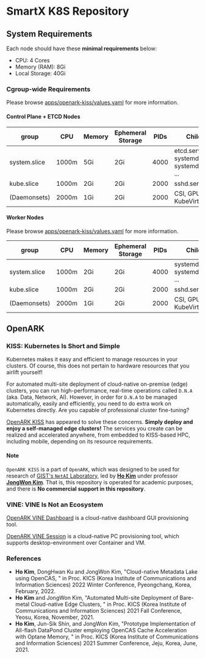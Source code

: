 # SmartX K8S Repository

## System Requirements

Each node should have these **minimal requirements** below:

- CPU: 4 Cores
- Memory (RAM): 8Gi
- Local Storage: 40Gi

### Cgroup-wide Requirements

Please browse [apps/openark-kiss/values.yaml](apps/openark-kiss/values.yaml) for more information.

#### Control Plane + ETCD Nodes

| group        | CPU   | Memory | Ephemeral Storage | PIDs | Children                                   |
| ------------ | ----- | ------ | ----------------- | ---- | ------------------------------------------ |
| system.slice | 1000m | 5Gi    | 2Gi               | 4000 | etcd.service, systemd-systemd.service, ... |
| kube.slice   | 1000m | 2Gi    | 2Gi               | 2000 | sshd.service, ...                          |
| (Daemonsets) | 2000m | 1Gi    | 2Gi               | 2000 | CSI, GPU, KubeVirt, ...                    |

#### Worker Nodes

Please browse [apps/openark-kiss/values.yaml](apps/openark-kiss/values.yaml) for more information.

| group        | CPU   | Memory | Ephemeral Storage | PIDs | Children                     |
| ------------ | ----- | ------ | ----------------- | ---- | ---------------------------- |
| system.slice | 1000m | 2Gi    | 2Gi               | 4000 | systemd-systemd.service, ... |
| kube.slice   | 1000m | 2Gi    | 2Gi               | 2000 | sshd.service, ...            |
| (Daemonsets) | 2000m | 1Gi    | 2Gi               | 2000 | CSI, GPU, KubeVirt, ...      |

## OpenARK

### KISS: Kubernetes Is Short and Simple

Kubernetes makes it easy and efficient to manage resources in your clusters. Of course, this does not pertain to hardware resources that you airlift yourself!

For automated multi-site deployment of cloud-native on-premise (edge) clusters, you can run high-performance, real-time operations called `D.N.A` (aka. Data, Network, AI). However, in order for `D.N.A` to be managed automatically, easily and efficiently, you need to do extra work on Kubernetes directly. Are you capable of professional cluster fine-tuning?

[OpenARK KISS](/apps/openark-kiss) has appeared to solve these concerns. **Simply deploy and enjoy a self-managed edge clusters!** The services you create can be realized and accelerated anywhere, from embedded to KISS-based HPC, including mobile, depending on its resource requirements.

#### Note

`OpenARK KISS` is a part of `OpenARK`, which was designed to be used for research of [GIST's `NetAI` Laboratory](https://netai.smartx.kr/), led by [**Ho Kim**](https://github.com/kerryeon) under professor [**JongWon Kim**](https://netai.smartx.kr/people/professor). That is, this repository is operated for academic purposes, and there is **No commercial support in this repository**.

### VINE: VINE Is Not an Ecosystem

[OpenARK VINE Dashboard](/apps/openark-vine-dashboard) is a cloud-native dashboard GUI provisioning tool.

[OpenARK VINE Session](/apps/openark-vine-session-operator) is a cloud-native PC provisioning tool, which supports desktop-environment over Container and VM.

### References

- **Ho Kim**, DongHwan Ku and JongWon Kim, "Cloud-native Metadata Lake using OpenCAS, " in Proc. KICS (Korea Institute of Communications and Information Sciences) 2022 Winter Conference, Pyeongchang, Korea, February, 2022.
- **Ho Kim** and JongWon Kim, "Automated Multi-site Deployment of Bare-metal Cloud-native Edge Clusters, " in Proc. KICS (Korea Institute of Communications and Information Sciences) 2021 Fall Conference, Yeosu, Korea, November, 2021.
- **Ho Kim**, Jun-Sik Shin, and JongWon Kim, "Prototype Implementation of All-flash DataPond Cluster employing OpenCAS Cache Acceleration with Optane Memory, " in Proc. KICS (Korea Institute of Communications and Information Sciences) 2021 Summer Conference, Jeju, Korea, June, 2021.
